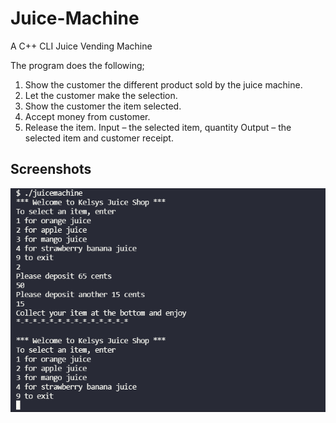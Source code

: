 # Juice-Machine
A C++ CLI Juice Vending Machine

The program does the following;
1. Show the customer the different product sold by the juice machine.
2. Let the customer make the selection.
3. Show the customer the item selected.
4. Accept money from customer.
5. Release the item.
Input – the selected item, quantity
Output – the selected item and customer receipt.

## Screenshots
![Pictue of running program](./example1.png)
